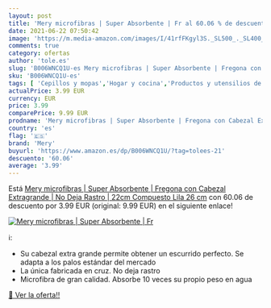 ```yaml
---
layout: post
title: 'Mery microfibras | Super Absorbente | Fr al 60.06 % de descuento'
date: 2021-06-22 07:50:42
image: 'https://m.media-amazon.com/images/I/41rfFKgyl3S._SL500_._SL400_.jpg'
comments: true
category: ofertas
author: 'tole.es'
slug: 'B006WNCQ1U-es Mery microfibras | Super Absorbente | Fregona con Cabezal...'
sku: 'B006WNCQ1U-es'
tags: [ 'Cepillos y mopas','Hogar y cocina','Productos y utensilios de limpieza','fregona','mery', ]
actualPrice: 3.99 EUR
currency: EUR
price: 3.99
comparePrice: 9.99 EUR
prodname: 'Mery microfibras | Super Absorbente | Fregona con Cabezal Extragrande | No Deja Rastro | 22cm  Compuesto  Lila  26 cm'
country: 'es'
flag: '🇪🇸'
brand: 'Mery'
buyurl: 'https://www.amazon.es/dp/B006WNCQ1U/?tag=tolees-21'
descuento: '60.06'
average: '3.99'
---
```


Está [Mery microfibras | Super Absorbente | Fregona con Cabezal Extragrande | No Deja Rastro | 22cm  Compuesto  Lila  26 cm](https://www.amazon.es/dp/B006WNCQ1U/?tag=tolees-21) con 60.06 de descuento por 3.99 EUR (original: 9.99 EUR) en el siguiente enlace!

[![Mery microfibras | Super Absorbente | Fr](https://m.media-amazon.com/images/I/41rfFKgyl3S._SL500_._SL400_.jpg)](https://www.amazon.es/dp/B006WNCQ1U/?tag=tolees-21)

ℹ️:

- Su cabezal extra grande permite obtener un escurrido perfecto. Se adapta a los palos estándar del mercado
- La única fabricada en cruz. No deja rastro
- Microfibra de gran calidad. Absorbe 10 veces su propio peso en agua

[🛒 Ver la oferta!!](https://www.amazon.es/dp/B006WNCQ1U/?tag=tolees-21)
